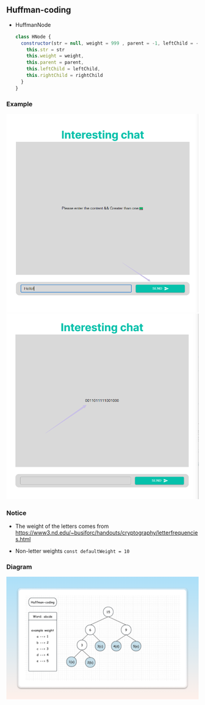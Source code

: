 ## Huffman-coding

- HuffmanNode

  ```javaScript
  class HNode {
    constructor(str = null, weight = 999 , parent = -1, leftChild = -1, rightChild = -1) {
      this.str = str
      this.weight = weight,
      this.parent = parent,
      this.leftChild = leftChild,
      this.rightChild = rightChild
    }
  }
  ```

### Example

![example](/public/image/example1.png)
![example](/public/image/example2.png)


### Notice

- The weight of the letters comes from https://www3.nd.edu/~busiforc/handouts/cryptography/letterfrequencies.html

- Non-letter weights ``const defaultWeight = 10``

### Diagram
![diagram](/public/image/Diagram2.png)


